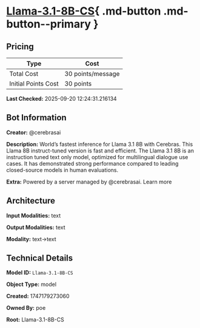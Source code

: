 # [Llama-3.1-8B-CS](https://poe.com/Llama-3.1-8B-CS){ .md-button .md-button--primary }

## Pricing

| Type | Cost |
|------|------|
| Total Cost | 30 points/message |
| Initial Points Cost | 30 points |

**Last Checked:** 2025-09-20 12:24:31.216134


## Bot Information

**Creator:** @cerebrasai

**Description:** World’s fastest inference for Llama 3.1 8B with Cerebras. This Llama 8B instruct-tuned version is fast and efficient. The Llama 3.1 8B is an instruction tuned text only model, optimized for multilingual dialogue use cases. It has demonstrated strong performance compared to leading closed-source models in human evaluations.

**Extra:** Powered by a server managed by @cerebrasai. Learn more


## Architecture

**Input Modalities:** text

**Output Modalities:** text

**Modality:** text->text


## Technical Details

**Model ID:** `Llama-3.1-8B-CS`

**Object Type:** model

**Created:** 1747179273060

**Owned By:** poe

**Root:** Llama-3.1-8B-CS
